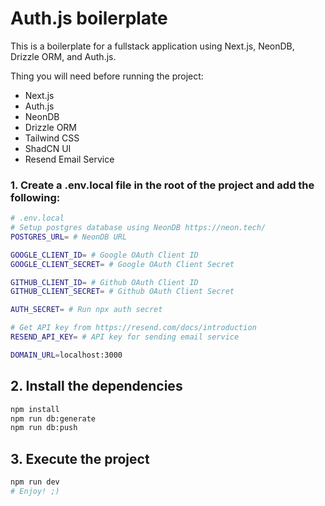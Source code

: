 # Auth.js boilerplate

This is a boilerplate for a fullstack application using Next.js, NeonDB, Drizzle ORM, and Auth.js.

Thing you will need before running the project:

- Next.js
- Auth.js
- NeonDB
- Drizzle ORM
- Tailwind CSS
- ShadCN UI
- Resend Email Service

### 1. Create a .env.local file in the root of the project and add the following:

```bash
# .env.local
# Setup postgres database using NeonDB https://neon.tech/
POSTGRES_URL= # NeonDB URL

GOOGLE_CLIENT_ID= # Google OAuth Client ID
GOOGLE_CLIENT_SECRET= # Google OAuth Client Secret

GITHUB_CLIENT_ID= # Github OAuth Client ID
GITHUB_CLIENT_SECRET= # Github OAuth Client Secret

AUTH_SECRET= # Run npx auth secret

# Get API key from https://resend.com/docs/introduction
RESEND_API_KEY= # API key for sending email service

DOMAIN_URL=localhost:3000
```

## 2. Install the dependencies

```bash
npm install
npm run db:generate
npm run db:push 
```

## 3. Execute the project

```bash
npm run dev
# Enjoy! ;)
```